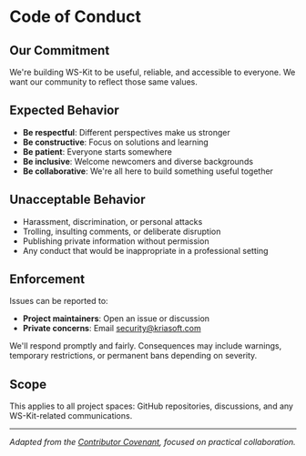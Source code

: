 # Code of Conduct

## Our Commitment

We're building WS-Kit to be useful, reliable, and accessible to everyone. We want our community to reflect those same values.

## Expected Behavior

- **Be respectful**: Different perspectives make us stronger
- **Be constructive**: Focus on solutions and learning
- **Be patient**: Everyone starts somewhere
- **Be inclusive**: Welcome newcomers and diverse backgrounds
- **Be collaborative**: We're all here to build something useful together

## Unacceptable Behavior

- Harassment, discrimination, or personal attacks
- Trolling, insulting comments, or deliberate disruption
- Publishing private information without permission
- Any conduct that would be inappropriate in a professional setting

## Enforcement

Issues can be reported to:

- **Project maintainers**: Open an issue or discussion
- **Private concerns**: Email [security@kriasoft.com](mailto:security@kriasoft.com)

We'll respond promptly and fairly. Consequences may include warnings, temporary restrictions, or permanent bans depending on severity.

## Scope

This applies to all project spaces: GitHub repositories, discussions, and any WS-Kit-related communications.

---

_Adapted from the [Contributor Covenant](https://www.contributor-covenant.org/), focused on practical collaboration._
